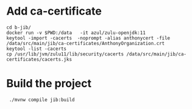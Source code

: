 # Add ca-certificate

    cd b-jib/
    docker run -v $PWD:/data   -it azul/zulu-openjdk:11
    keytool -import -cacerts  -noprompt -alias anthonycert -file /data/src/main/jib/ca-certificates/AnthonyOrganization.crt
    keytool -list -cacerts
    cp /usr/lib/jvm/zulu11/lib/security/cacerts /data/src/main/jib/ca-certificates/cacerts.jks

# Build the project

     ./mvnw compile jib:build  